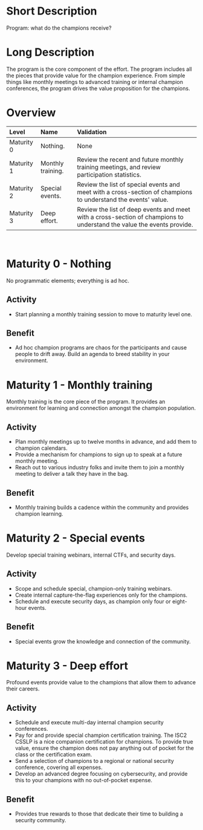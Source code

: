 # Short Description
Program: what do the champions receive?

# Long Description
The program is the core component of the effort. The program includes all the pieces that provide value for the champion experience. From simple things like monthly meetings to advanced training or internal champion conferences, the program drives the value proposition for the champions.

# Overview

| Level | Name | Validation |
|:---|:---|:---|
| Maturity 0 | Nothing. | None
| Maturity 1 | Monthly training. | Review the recent and future monthly training meetings, and review participation statistics.
| Maturity 2 | Special events. | Review the list of special events and meet with a cross-section of champions to understand the events' value.
| Maturity 3 | Deep effort. | Review the list of deep events and meet with a cross-section of champions to understand the value the events provide.

&nbsp;
# Maturity 0 - Nothing

No programmatic elements; everything is ad hoc.

## Activity
* Start planning a monthly training session to move to maturity level one.
  
## Benefit
* Ad hoc champion programs are chaos for the participants and cause people to drift away. Build an agenda to breed stability in your environment.

# Maturity 1 - Monthly training

Monthly training is the core piece of the program. It provides an environment for learning and connection amongst the champion population.

## Activity
* Plan monthly meetings up to twelve months in advance, and add them to champion calendars.
* Provide a mechanism for champions to sign up to speak at a future monthly meeting.
* Reach out to various industry folks and invite them to join a monthly meeting to deliver a talk they have in the bag. 

## Benefit
* Monthly training builds a cadence within the community and provides champion learning.

# Maturity 2 - Special events

Develop special training webinars, internal CTFs, and security days.

## Activity
* Scope and schedule special, champion-only training webinars.
* Create internal capture-the-flag experiences only for the champions.
* Schedule and execute security days, as champion only four or eight-hour events.

## Benefit
* Special events grow the knowledge and connection of the community.

# Maturity 3 - Deep effort
Profound events provide value to the champions that allow them to advance their careers.

## Activity
* Schedule and execute multi-day internal champion security conferences.
* Pay for and provide special champion certification training. The ISC2 CSSLP is a nice companion certification for champions. To provide true value, ensure the champion does not pay anything out of pocket for the class or the certification exam.
* Send a selection of champions to a regional or national security conference, covering all expenses.
* Develop an advanced degree focusing on cybersecurity, and provide this to your champions with no out-of-pocket expense.

## Benefit
* Provides true rewards to those that dedicate their time to building a security community.